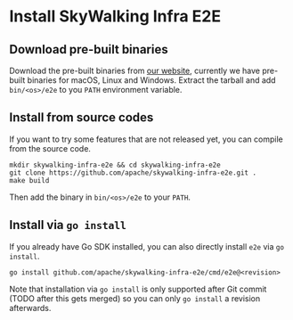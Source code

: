 # Install SkyWalking Infra E2E

## Download pre-built binaries

Download the pre-built binaries from [our website](https://skywalking.apache.org/downloads/#SkyWalkingInfraE2E),
currently we have pre-built binaries for macOS, Linux and Windows. Extract the tarball and add `bin/<os>/e2e`
to you `PATH` environment variable.

## Install from source codes

If you want to try some features that are not released yet, you can compile from the source code.

```shell
mkdir skywalking-infra-e2e && cd skywalking-infra-e2e
git clone https://github.com/apache/skywalking-infra-e2e.git .
make build
```

Then add the binary in `bin/<os>/e2e` to your `PATH`.

## Install via `go install`

If you already have Go SDK installed, you can also directly install `e2e` via `go install`.

```shell
go install github.com/apache/skywalking-infra-e2e/cmd/e2e@<revision>
```

Note that installation via `go install` is only supported after Git commit (TODO after this gets merged)
so you can only `go install` a revision afterwards.
